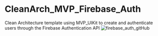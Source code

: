 # CleanArch_MVP_Firebase_Auth
Clean Architecture template using MVP_UIKit to create and authenticate users through the Firebase Authentication API
![firebase_auth_gitHub](https://github.com/lucianohalbus/CleanArch_MVP_Firebase_Auth/assets/73191498/463c23ef-8db9-416d-ad5c-b841e3d3b0c3)



